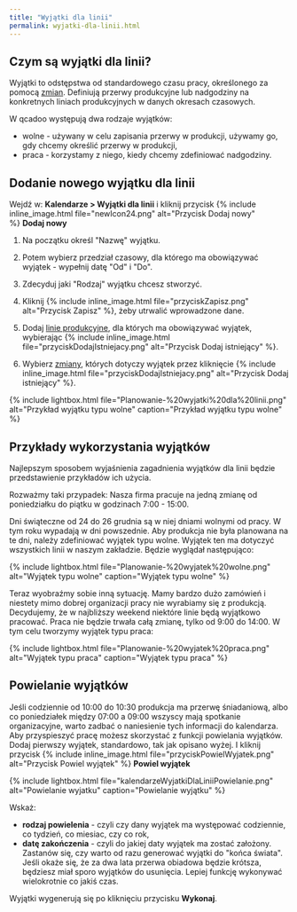 ```yaml
---
title: "Wyjątki dla linii"
permalink: wyjatki-dla-linii.html 
---
```


## Czym są wyjątki dla linii?

Wyjątki to odstępstwa od standardowego czasu pracy, określonego za pomocą [zmian](/zmiany). Definiują przerwy produkcyjne lub nadgodziny na konkretnych liniach produkcyjnych w danych okresach czasowych.

W qcadoo występują dwa rodzaje wyjątków:

- wolne - używany w celu zapisania przerwy w produkcji, używamy go, gdy chcemy określić przerwy w produkcji,
- praca - korzystamy z niego, kiedy chcemy zdefiniować nadgodziny.

## Dodanie nowego wyjątku dla linii

Wejdź w: **Kalendarze > Wyjątki dla linii** i kliknij przycisk {% include inline_image.html file="newIcon24.png" alt="Przycisk Dodaj nowy" %} **Dodaj nowy**

1. Na początku określ "Nazwę" wyjątku.

2. Potem wybierz przedział czasowy, dla którego ma obowiązywać wyjątek - wypełnij datę "Od" i "Do".

3. Zdecyduj jaki "Rodzaj" wyjątku chcesz stworzyć.

4. Kliknij {% include inline_image.html file="przyciskZapisz.png" alt="Przycisk Zapisz" %}, żeby utrwalić wprowadzone dane.

5. Dodaj [linie produkcyjne](/linie-produkcyjne), dla których ma obowiązywać wyjątek, wybierając {% include inline_image.html file="przyciskDodajIstniejacy.png" alt="Przycisk Dodaj istniejący" %}.

6. Wybierz [zmiany](/zmiany), których dotyczy wyjątek przez kliknięcie {% include inline_image.html file="przyciskDodajIstniejacy.png" alt="Przycisk Dodaj istniejący" %}.

{% include lightbox.html file="Planowanie-%20wyjatki%20dla%20linii.png" alt="Przykład wyjątku typu wolne" caption="Przykład wyjątku typu wolne" %}

## Przykłady wykorzystania wyjątków

Najlepszym sposobem wyjaśnienia zagadnienia wyjątków dla linii będzie przedstawienie przykładów ich użycia.

Rozważmy taki przypadek: Nasza firma pracuje na jedną zmianę od poniedziałku do piątku w godzinach 7:00 - 15:00.

Dni świąteczne od 24 do 26 grudnia są w niej dniami wolnymi od pracy. W tym roku wypadają w dni powszednie. Aby produkcja nie była planowana na te dni, należy zdefiniować wyjątek typu wolne. Wyjątek ten ma dotyczyć wszystkich linii w naszym zakładzie. Będzie wyglądał następująco:

{% include lightbox.html file="Planowanie-%20wyjatek%20wolne.png" alt="Wyjątek typu wolne" caption="Wyjątek typu wolne" %}

Teraz wyobraźmy sobie inną sytuację. Mamy bardzo dużo zamówień i niestety mimo dobrej organizacji pracy nie wyrabiamy się z produkcją. Decydujemy, że w najbliższy weekend niektóre linie będą wyjątkowo pracować. Praca nie będzie trwała całą zmianę, tylko od 9:00 do 14:00. W tym celu tworzymy wyjątek typu praca:

{% include lightbox.html file="Planowanie-%20wyjatek%20praca.png" alt="Wyjątek typu praca" caption="Wyjątek typu praca" %}

## Powielanie wyjątków

Jeśli codziennie od 10:00 do 10:30 produkcja ma przerwę śniadaniową, albo co poniedziałek między 07:00 a 09:00 wszyscy mają spotkanie organizacyjne, warto zadbać o naniesienie tych informacji do kalendarza. Aby przyspieszyć pracę możesz skorzystać z funkcji powielania wyjątków. Dodaj pierwszy wyjątek, standardowo, tak jak opisano wyżej. I kliknij przycisk {% include inline_image.html file="przyciskPowielWyjatek.png" alt="Przycisk Powiel wyjątek" %} **Powiel wyjątek**

{% include lightbox.html file="kalendarzeWyjatkiDlaLiniiPowielanie.png" alt="Powielanie wyjatku" caption="Powielanie wyjątku" %}

Wskaż:
- **rodzaj powielenia** - czyli czy dany wyjątek ma występować codziennie, co tydzień, co miesiac, czy co rok,
- **datę zakończenia** - czyli do jakiej daty wyjątek ma zostać założony. Zastanów się, czy warto od razu generować wyjątki do "końca świata". Jeśli okaże się, że za dwa lata przerwa obiadowa będzie krótsza, będziesz miał sporo wyjątków do usunięcia. Lepiej funkcję wykonywać wielokrotnie co jakiś czas.

Wyjątki wygenerują się po kliknięciu przycisku **Wykonaj**.
    